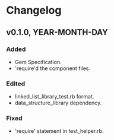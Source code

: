 # Changelog

## v0.1.0, YEAR-MONTH-DAY

### Added

- Gem Specification.
- 'require'd the component files.

### Edited

- linked_list_library_test.rb format.
- data_structure_library dependency.

### Fixed

- 'require' statement in test_helper.rb.